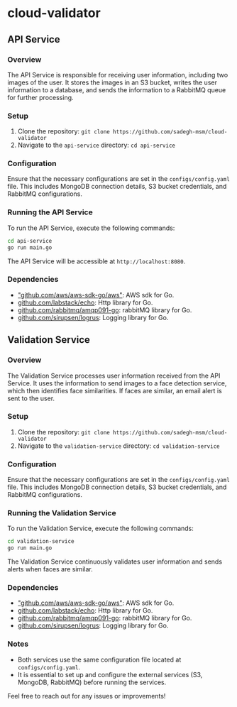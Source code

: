 # cloud-validator

## API Service

### Overview

The API Service is responsible for receiving user information, including two images of the user. It stores the images in an S3 bucket, writes the user information to a database, and sends the information to a RabbitMQ queue for further processing.

### Setup

1. Clone the repository: `git clone https://github.com/sadegh-msm/cloud-validator`
2. Navigate to the `api-service` directory: `cd api-service`

### Configuration

Ensure that the necessary configurations are set in the `configs/config.yaml` file. This includes MongoDB connection details, S3 bucket credentials, and RabbitMQ configurations.

### Running the API Service

To run the API Service, execute the following commands:

```bash
cd api-service
go run main.go
```

The API Service will be accessible at `http://localhost:8080`.

### Dependencies

- ["github.com/aws/aws-sdk-go/aws"](https://"github.com/aws/aws-sdk-go/aws"): AWS sdk for Go.
- [github.com/labstack/echo](https://github.com/labstack/echo): Http library for Go.
- [github.com/rabbitmq/amqp091-go](https://github.com/rabbitmq/amqp091-go): rabbitMQ library for Go.
- [github.com/sirupsen/logrus](https://github.com/sirupsen/logrus): Logging library for Go.

## Validation Service

### Overview

The Validation Service processes user information received from the API Service. It uses the information to send images to a face detection service, which then identifies face similarities. If faces are similar, an email alert is sent to the user.

### Setup

1. Clone the repository: `git clone https://github.com/sadegh-msm/cloud-validator`
2. Navigate to the `validation-service` directory: `cd validation-service`

### Configuration

Ensure that the necessary configurations are set in the `configs/config.yaml` file. This includes MongoDB connection details, S3 bucket credentials, and RabbitMQ configurations.

### Running the Validation Service

To run the Validation Service, execute the following commands:

```bash
cd validation-service
go run main.go
```

The Validation Service continuously validates user information and sends alerts when faces are similar.

### Dependencies

- ["github.com/aws/aws-sdk-go/aws"](https://"github.com/aws/aws-sdk-go/aws"): AWS sdk for Go.
- [github.com/labstack/echo](https://github.com/labstack/echo): Http library for Go.
- [github.com/rabbitmq/amqp091-go](https://github.com/rabbitmq/amqp091-go): rabbitMQ library for Go.
- [github.com/sirupsen/logrus](https://github.com/sirupsen/logrus): Logging library for Go.

### Notes

- Both services use the same configuration file located at `configs/config.yaml`.
- It is essential to set up and configure the external services (S3, MongoDB, RabbitMQ) before running the services.

Feel free to reach out for any issues or improvements!